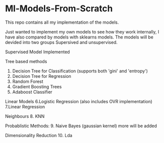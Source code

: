 # Ml-Models-From-Scratch

This repo contains all my implementation of the models. 

Just wanted to implement my own models to see how they work internally, I have also compared by models with sklearns models. The models will be devided into two groups 
Supersived and unsupervised.              

Supervised Model Implemented 

Tree based methods 
1. Decision Tree for Classification (supports both 'gini' and 'entropy')
2. Decision Tree for Regression 
3. Random Forest 
4. Gradient Boosting Trees 
5. Adaboost Classifier 

Linear Models
6.Logistic Regression (also includes OVR implementation)
7.Linear Regression 

Neighbours 
8. KNN

Probablistic Methods:
9. Naive Bayes (gaussian kernel)
more will be added 

Dimensionality Reduction 
10. Lda 










